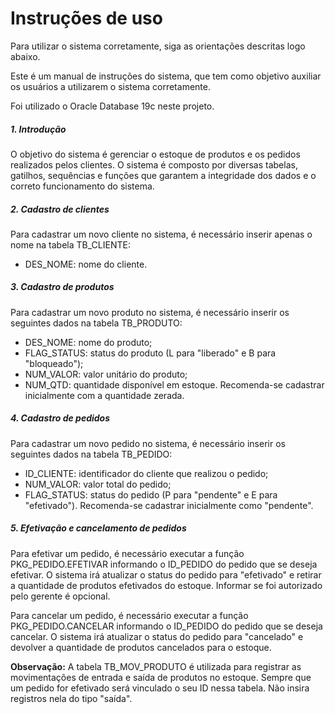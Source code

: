 # Instruções de uso

Para utilizar o sistema corretamente, siga as orientações descritas logo abaixo.

Este é um manual de instruções do sistema, que tem como objetivo auxiliar os usuários a utilizarem o sistema corretamente.

Foi utilizado o Oracle Database 19c neste projeto.


##### 1. Introdução

O objetivo do sistema é gerenciar o estoque de produtos e os pedidos realizados pelos clientes. O sistema é composto por diversas tabelas, gatilhos, sequências e funções que garantem a integridade dos dados e o correto funcionamento do sistema.


##### 2. Cadastro de clientes

Para cadastrar um novo cliente no sistema, é necessário inserir apenas o nome na tabela TB_CLIENTE:
- DES_NOME: nome do cliente.


##### 3. Cadastro de produtos

Para cadastrar um novo produto no sistema, é necessário inserir os seguintes dados na tabela TB_PRODUTO:
- DES_NOME: nome do produto;
- FLAG_STATUS: status do produto (L para "liberado" e B para "bloqueado");
- NUM_VALOR: valor unitário do produto;
- NUM_QTD: quantidade disponível em estoque. Recomenda-se cadastrar inicialmente com a quantidade zerada.


##### 4. Cadastro de pedidos

Para cadastrar um novo pedido no sistema, é necessário inserir os seguintes dados na tabela TB_PEDIDO:
- ID_CLIENTE: identificador do cliente que realizou o pedido;
- NUM_VALOR: valor total do pedido;
- FLAG_STATUS: status do pedido (P para "pendente" e E para "efetivado"). Recomenda-se cadastrar inicialmente como "pendente".


##### 5. Efetivação e cancelamento de pedidos

Para efetivar um pedido, é necessário executar a função PKG_PEDIDO.EFETIVAR informando o ID_PEDIDO do pedido que se deseja efetivar. O sistema irá atualizar o status do pedido para "efetivado" e retirar a quantidade de produtos efetivados do estoque. Informar se foi autorizado pelo gerente é opcional.

Para cancelar um pedido, é necessário executar a função PKG_PEDIDO.CANCELAR informando o ID_PEDIDO do pedido que se deseja cancelar. O sistema irá atualizar o status do pedido para "cancelado" e devolver a quantidade de produtos cancelados para o estoque.

**Observação:** A tabela TB_MOV_PRODUTO é utilizada para registrar as movimentações de entrada e saída de produtos no estoque. Sempre que um pedido for efetivado será vinculado o seu ID nessa tabela. Não insira registros nela do tipo "saída".
